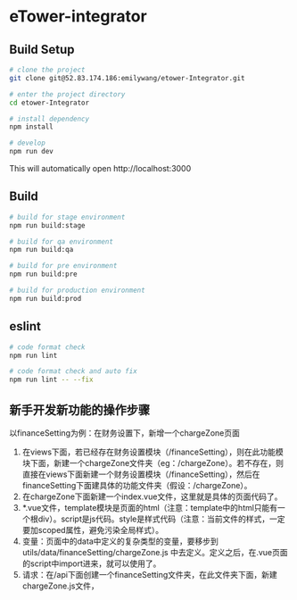 # eTower-integrator


## Build Setup


```bash
# clone the project
git clone git@52.83.174.186:emilywang/etower-Integrator.git

# enter the project directory
cd etower-Integrator

# install dependency
npm install

# develop
npm run dev
```

This will automatically open http://localhost:3000


## Build

```bash
# build for stage environment
npm run build:stage

# build for qa environment
npm run build:qa

# build for pre environment
npm run build:pre

# build for production environment
npm run build:prod
```

## eslint

```bash
# code format check
npm run lint

# code format check and auto fix
npm run lint -- --fix
```


## 新手开发新功能的操作步骤

以financeSetting为例：在财务设置下，新增一个chargeZone页面
1. 在views下面，若已经存在财务设置模块（/financeSetting），则在此功能模块下面，新建一个chargeZone文件夹（eg：/chargeZone）。若不存在，则直接在views下面新建一个财务设置模块（/financeSetting），然后在financeSetting下面建具体的功能文件夹（假设：/chargeZone）。
2. 在chargeZone下面新建一个index.vue文件，这里就是具体的页面代码了。
3. *.vue文件，template模块是页面的html（注意：template中的html只能有一个根div）。script是js代码。style是样式代码（注意：当前文件的样式，一定要加scoped属性，避免污染全局样式）。
4. 变量：页面中的data中定义的复杂类型的变量，要移步到utils/data/financeSetting/chargeZone.js 中去定义。定义之后，在.vue页面的script中import进来，就可以使用了。
5. 请求：在/api下面创建一个financeSetting文件夹，在此文件夹下面，新建chargeZone.js文件，
